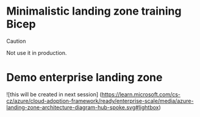 # Minimalistic landing zone training Bicep 
> [!CAUTION]
> Not use it in production.

# Demo enterprise landing zone
![this will be created in next session] (https://learn.microsoft.com/cs-cz/azure/cloud-adoption-framework/ready/enterprise-scale/media/azure-landing-zone-architecture-diagram-hub-spoke.svg#lightbox)
